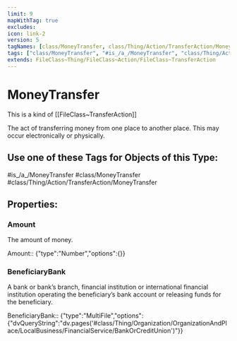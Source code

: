 ```yaml
---
limit: 9
mapWithTag: true
excludes:
icon: link-2
version: 5
tagNames: [class/MoneyTransfer, class/Thing/Action/TransferAction/MoneyTransfer, is_a_/MoneyTransfer, schema-org/MoneyTransfer]
tags: ["class/MoneyTransfer", "#is_/a_/MoneyTransfer", "class/Thing/Action/TransferAction/MoneyTransfer"]
extends: FileClass~Thing/FileClass~Action/FileClass~TransferAction
---
```


# MoneyTransfer
This is a kind of [[FileClass~TransferAction]]

The act of transferring money from one place to another place. This may occur electronically or physically.


## Use one of these Tags for Objects of this Type:

#is_/a_/MoneyTransfer
#class/MoneyTransfer
#class/Thing/Action/TransferAction/MoneyTransfer

## Properties:

### Amount
The amount of money.

Amount:: {"type":"Number","options":{}}

### BeneficiaryBank
A bank or bank’s branch, financial institution or international financial institution operating the beneficiary’s bank account or releasing funds for the beneficiary.

BeneficiaryBank:: {"type":"MultiFile","options":{"dvQueryString":"dv.pages('#class/Thing/Organization/OrganizationAndPlace/LocalBusiness/FinancialService/BankOrCreditUnion')"}}


